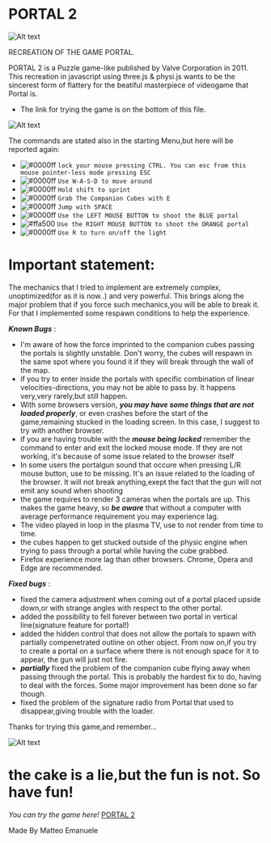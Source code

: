 # PORTAL 2
![Alt text](https://upload.wikimedia.org/wikipedia/it/d/df/Portal_logo.png)

RECREATION OF THE GAME PORTAL.

PORTAL 2 is a Puzzle game-like published by Valve Corporation in 2011. This recreation in javascript using three.js & physi.js wants to be the sincerest form of flattery for
the beatiful masterpiece of videogame that Portal is.
- The link for trying the game is on the bottom of this file.

![Alt text](https://i.gyazo.com/05ff2d83af11e9547510557b34650990.png)


The commands are stated also in the starting Menu,but here will be reported again:

- ![#0000ff](https://via.placeholder.com/15/ff0000/000000?text=+) `lock your mouse pressing CTRL. You can esc from this mouse pointer-less mode pressing ESC`
- ![#0000ff](https://via.placeholder.com/15/c8c8c8/000000?text=+) `Use W-A-S-D to move around`
- ![#0000ff](https://via.placeholder.com/15/c8c8c8/000000?text=+) `Hold shift to sprint`
- ![#0000ff](https://via.placeholder.com/15/c8c8c8/000000?text=+) `Grab The Companion Cubes with E`
- ![#0000ff](https://via.placeholder.com/15/c8c8c8/000000?text=+) `Jump with SPACE`
- ![#0000ff](https://via.placeholder.com/15/0000ff/000000?text=+) `Use the LEFT MOUSE BUTTON to shoot the BLUE portal`
- ![#ffa500](https://via.placeholder.com/15/ffa500/000000?text=+) `Use the RIGHT MOUSE BUTTON to shoot the ORANGE portal`
- ![#0000ff](https://via.placeholder.com/15/c8c8c8/000000?text=+) `Use R to turn on/off the light`



# Important statement:
The mechanics that I tried to implement are extremely complex, unoptimized(for as it is now..) and very powerful. 
This brings along the major problem that if you force such mechanics,you will be able to break it. For that I implemented some respawn conditions to help the experience. 

***Known Bugs*** :
- I'm aware of how the force imprinted to the companion cubes passing the portals is slightly unstable. Don't worry, the cubes will respawn in the same spot where you found it
if they will break through the wall of the map.
- if you try to enter inside the portals with specific combination of linear velocities-directions, you may not be able to pass by. It happens very,very rarely,but still happen.
- With some browsers version, ***you may have some things that are not loaded properly***, or even crashes before the start of the game,remaining stucked in the loading screen. In this case, I suggest to try with another browser.
- if you are having trouble with the ***mouse being locked*** remember the command to enter and exit the locked mouse mode. If they are not working, it's because of some issue related to the browser itself
- In some users the portalgun sound that occure when pressing L/R mouse button, use to be missing. It's an issue related to the loading of the browser. It will not break anything,exept the fact that the gun will not emit any sound when shooting
- the game requires to render 3 cameras when the portals are up. This makes the game heavy, so ***be aware*** that without a computer with average performance requirement you may experience lag.
- The video played in loop in the plasma TV, use to not render from time to time. 
- the cubes happen to get stucked outside of the physic engine when trying to pass through a portal while having the cube grabbed.
- Firefox experience more lag than other browsers. Chrome, Opera and Edge are recommended.

***Fixed bugs*** :
- fixed the camera adjustment when coming out of a portal placed upside down,or with strange angles with respect to the other portal.
- added the possibility to fell forever between two portal in vertical line(signature feature for portal!)
- added the hidden control that does not allow the portals to spawn with partially compenetrated outline on other object. From now on,if you try to create a portal on a surface where there is not enough space for it to appear, the gun will just not fire.
- ***partially*** fixed the problem of the companion cube flying away when passing through the portal. This is probably the hardest fix to do, having to deal with the forces. Some major improvement has been done so far though.
- fixed the problem of the signature radio from Portal that used to disappear,giving trouble with the loader.

Thanks for trying this game,and remember...

![Alt text](https://i.gyazo.com/8526fde911ebaa483f37ea63eb699a82.png)

# the cake is a lie,but the fun is not. So have fun!

*You can try the game here!* [PORTAL 2](https://sapienzainteractivegraphicscourse.github.io/final-project-matteoem/) 


Made By Matteo Emanuele
